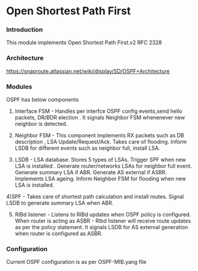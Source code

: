 # Open Shortest Path First

### Introduction
This module implements Open Shortest Path First.v2
RFC 2328 

### Architecture
https://snaproute.atlassian.net/wiki/display/SD/OSPF+Architecture

### Modules
OSPF has below components
1) Interface FSM - 
Handles per interfce OSPF config events,send hello packets, DR/BDR election .
 It signals Neighbor FSM whenenever new neighbor is detected. 

2) Neighbor FSM -
This component implements 
RX packets such as DB description , LSA Update/Request/Ack.
Takes care of flooding. 
Inform LSDB for different events such as neighbor full, install LSA.

3) LSDB -
LSA database. Stores 5 types of LSAs.
Trigger SPF when new LSA is installed . 
Generate router/networks LSAs for neighbor full event.
Generate summary LSA if ABR.
Generate AS external if ASBR.
Implements LSA ageing.
Inform Neighbor FSM for flooding  when new LSA is installed.

4)SPF - 
Takes care of shortest path calculation and install routes.
Signal LSDB to generate summary LSA when ABR.

5) RIBd listener -
Listens to RIBd updates when OSPF policy is configured. 
When router is acting as ASBR - RIbd listener will receive route updates as per the 
policy statement.
It signals LSDB for AS external generation when router is configured as ASBR.

### Configuration
Current OSPF configuration is as per OSPF-MIB.yang file 
